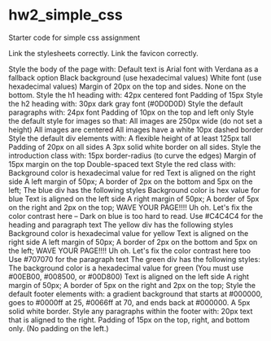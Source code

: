 # hw2_simple_css
Starter code for simple css assignment

Link the stylesheets correctly.
Link the favicon correctly.
 <link rel="icon" type="image/x-icon" href="/images/favicon.ico"> 
Style the body of the page with:
Default text is Arial font with Verdana as a fallback option
Black background (use hexadecimal values)
White font (use hexadecimal values)
Margin of 20px on the top and sides.  None on the bottom.
Style the h1 heading with:
42px centered font 
Padding of 15px
Style the h2 heading with:
30px dark gray font (#0D0D0D) 
Style the default paragraphs with: 
24px font
Padding of 10px on the top and left only
Style the default style for images so that:
All images are 250px wide  (do not set a height)
All images are centered 
All images have a white 10px dashed border
Style the default div elements with:
 A flexible height of at least 125px tall 
 Padding of 20px on all sides
A 3px solid white border on all sides.
Style the introduction class with:
15px border-radius (to curve the edges)
Margin of 15px margin on the top
Double-spaced text
Style the red class with:
Background color is hexadecimal value for red
Text is aligned on the right side 
A left margin of 50px;
A  border of 2px on the bottom and 5px on the left;
The blue div has the following styles
Background color is hex value for blue
Text is aligned on the left side
A right margin of 50px;
A  border of 5px on the right and 2px on the top;
WAVE YOUR PAGE!!!!  Uh oh.  Let's fix the color contrast here  – Dark on blue is too hard to read.   
Use #C4C4C4 for the heading and paragraph text
The yellow div has the following styles
Background color is hexadecimal value for yellow 
Text is aligned on the right side
A left margin of 50px;
A border of 2px on the bottom and 5px on the left;
WAVE YOUR PAGE!!!!  Uh oh.  Let's fix the color contrast here  too
Use #707070 for the paragraph text
The green div has the following styles:
The background color is a hexadecimal value for green  (You must use #00EB00, #008500, or #00D800)
Text is aligned on the left side
A right margin of 50px;
A  border of 5px on the right and 2px on the top;
Style the default footer elements with:
a gradient background that starts at #000000, goes to #0000ff at 25,  #0066ff at 70, and ends back at #000000.
A 5px solid white border.
Style any paragraphs within the footer with:
20px text that is aligned to the right.
Padding of 15px on the top, right, and bottom only. (No padding on the left.)

